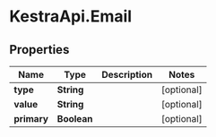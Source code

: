 # KestraApi.Email

## Properties

Name | Type | Description | Notes
------------ | ------------- | ------------- | -------------
**type** | **String** |  | [optional] 
**value** | **String** |  | [optional] 
**primary** | **Boolean** |  | [optional] 


